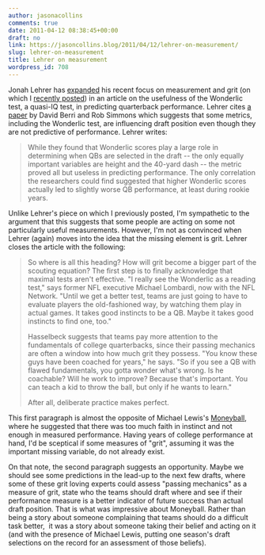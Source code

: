```yaml
---
author: jasonacollins
comments: true
date: 2011-04-12 08:38:45+00:00
draft: no
link: https://jasoncollins.blog/2011/04/12/lehrer-on-measurement/
slug: lehrer-on-measurement
title: Lehrer on measurement
wordpress_id: 708
---
```


Jonah Lehrer has [expanded](http://www.wired.com/wiredscience/2011/04/the-emotional-quarterback/) his recent focus on measurement and grit (on which I [recently posted](https://jasoncollins.blog/2011/04/measurement-nihilism/)) in an article on the usefulness of the Wonderlic test, a quasi-IQ test, in predicting quarterback performance. Lehrer cites [a paper](http://dx.doi.org/10.1007/s11123-009-0154-6) by David Berri and Rob Simmons which suggests that some metrics, including the Wonderlic test, are influencing draft position even though they are not predictive of performance. Lehrer writes:


<blockquote>While they found that Wonderlic scores play a large role in determining  when QBs are selected in the draft -- the only equally important  variables are height and the 40-yard dash -- the metric proved all but  useless in predicting performance. The only correlation the researchers  could find suggested that higher Wonderlic scores actually led to  slightly worse QB performance, at least during rookie years.</blockquote>


Unlike Lehrer's piece on which I previously posted, I'm sympathetic to the argument that this suggests that some people are acting on some not particularly useful measurements. However, I'm not as convinced when Lehrer (again) moves into the idea that the missing element is grit. Lehrer closes the article with the following:


<blockquote>So where is all this heading? How will grit become a bigger part of  the scouting equation? The first step is to finally acknowledge that  maximal tests aren't effective. "I really see the Wonderlic as a reading  test," says former NFL executive Michael Lombardi, now with the NFL  Network. "Until we get a better test, teams are just going to have to  evaluate players the old-fashioned way, by watching them play in actual  games. It takes good instincts to be a QB. Maybe it takes good instincts  to find one, too."

Hasselbeck suggests that teams pay more attention to the fundamentals  of college quarterbacks, since their passing mechanics are often a  window into how much grit they possess. "You know these guys have been  coached for years," he says. "So if you see a QB with flawed  fundamentals, you gotta wonder what's wrong. Is he coachable? Will he  work to improve? Because that's important. You can teach a kid to throw  the ball, but only if he wants to learn."

After all, deliberate practice makes perfect.</blockquote>


This first paragraph is almost the opposite of Michael Lewis's [Moneyball](http://www.amazon.com/Moneyball-Art-Winning-Unfair-Game/dp/0393057658), where he suggested that there was too much faith in instinct and not enough in measured performance. Having years of college performance at hand, I'd be sceptical if some measures of "grit", assuming it was the important missing variable, do not already exist.

On that note, the second paragraph suggests an opportunity. Maybe we should see some predictions in the lead-up to the next few drafts, where some of these grit loving experts could assess "passing mechanics" as a measure of grit, state who the teams should draft where and see if their performance measure is a better indicator of future success than actual draft position. That is what was impressive about Moneyball. Rather than being a story about someone complaining that teams should do a difficult task better,  it was a story about someone taking their belief and acting on it (and with the presence of Michael Lewis, putting one season's draft selections on the record for an assessment of those beliefs).
